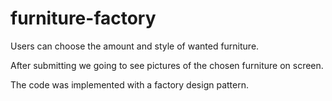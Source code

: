 # furniture-factory

Users can choose the amount and style of wanted furniture.

After submitting we going to see pictures of the chosen furniture on screen.

The code was implemented with a factory design pattern.
